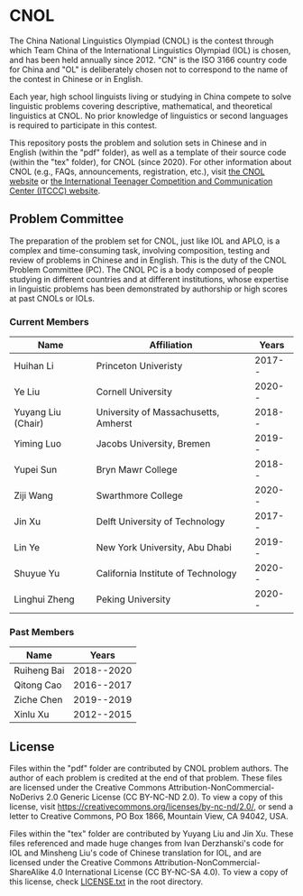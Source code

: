 # CNOL
The China National Linguistics Olympiad (CNOL) is the contest through which Team China of the International Linguistics Olympiad (IOL) is chosen, and has been held annually since 2012. 
"CN" is the ISO 3166 country code for China and "OL" is deliberately chosen not to correspond to the name of the contest in Chinese or in English.

Each year, high school linguists living or studying in China compete to solve linguistic problems covering descriptive, mathematical, and theoretical linguistics at CNOL. 
No prior knowledge of linguistics or second languages is required to participate in this contest.

This repository posts the problem and solution sets in Chinese and in English (within the "pdf" folder), as well as a template of their source code (within the "tex" folder), for CNOL (since 2020).
For other information about CNOL (e.g., FAQs, announcements, registration, etc.), visit [the CNOL website](http://www.ioling.org.cn) or [the International Teenager Competition and Communication Center (ITCCC) website](http://www.it3c.org).
## Problem Committee
The preparation of the problem set for CNOL, just like IOL and APLO, is a complex and time-consuming task, involving composition, testing and review of problems in Chinese and in English.
This is the duty of the CNOL Problem Committee (PC).
The CNOL PC is a body composed of people studying in different countries and at different institutions, whose expertise in linguistic problems has been demonstrated by authorship or high scores at past CNOLs or IOLs.
### Current Members
|Name|Affiliation|Years|
|---|---|---|
|Huihan Li|Princeton Univeristy|2017--|
|Ye Liu|Cornell University|2020--|
|Yuyang Liu (Chair)|University of Massachusetts, Amherst|2018--|
|Yiming Luo|Jacobs University, Bremen|2019--|
|Yupei Sun|Bryn Mawr College|2018--|
|Ziji Wang|Swarthmore College|2020--|
|Jin Xu|Delft University of Technology|2017--|
|Lin Ye|New York University, Abu Dhabi|2019--|
|Shuyue Yu|California Institute of Technology|2020--|
|Linghui Zheng|Peking University|2020--|
### Past Members
|Name|Years|
|---|---|
|Ruiheng Bai|2018--2020|
|Qitong Cao|2016--2017|
|Ziche Chen|2019--2019|
|Xinlu Xu|2012--2015|
## License
Files within the "pdf" folder are contributed by CNOL problem authors.
The author of each problem is credited at the end of that problem.
These files are licensed under the Creative Commons Attribution-NonCommercial-NoDerivs 2.0 Generic License (CC BY-NC-ND 2.0).
To view a copy of this license, visit https://creativecommons.org/licenses/by-nc-nd/2.0/, or send a letter to Creative Commons, PO Box 1866, Mountain View, CA 94042, USA.

Files within the "tex" folder are contributed by Yuyang Liu and Jin Xu.
These files referenced and made huge changes from Ivan Derzhanski's code for IOL and Minsheng Liu's code of Chinese translation for IOL, and are licensed under the Creative Commons Attribution-NonCommercial-ShareAlike 4.0 International License (CC BY-NC-SA 4.0).
To view a copy of this license, check [LICENSE.txt](https://github.com/yuyliu/cnol/blob/master/LICENSE.txt) in the root directory.
